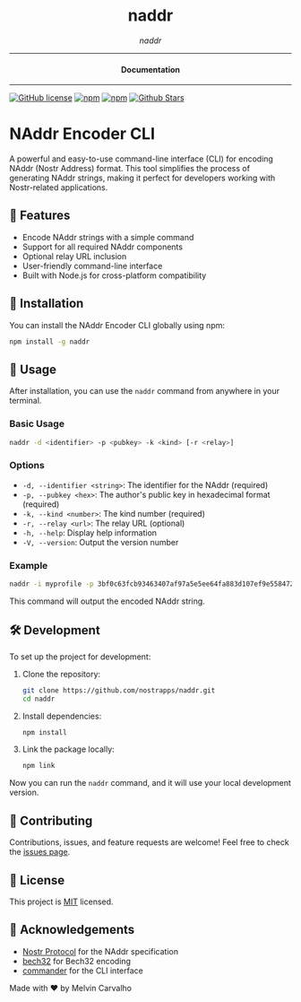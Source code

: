 <div align="center">  
  <h1>naddr</h1>
</div>

<div align="center">  
<i>naddr</i>
</div>

---

<div align="center">
<h4>Documentation</h4>
</div>

---

[![GitHub license](https://img.shields.io/badge/license-MIT-blue.svg)](https://github.com/nostrapps/naddr/blob/gh-pages/LICENSE)
[![npm](https://img.shields.io/npm/v/naddr)](https://npmjs.com/package/naddr)
[![npm](https://img.shields.io/npm/dw/naddr.svg)](https://npmjs.com/package/naddr)
[![Github Stars](https://img.shields.io/github/stars/nostrapps/naddr.svg)](https://github.com/nostrapps/naddr/)

# NAddr Encoder CLI

A powerful and easy-to-use command-line interface (CLI) for encoding NAddr (Nostr Address) format. This tool simplifies the process of generating NAddr strings, making it perfect for developers working with Nostr-related applications.

## 🌟 Features

- Encode NAddr strings with a simple command
- Support for all required NAddr components
- Optional relay URL inclusion
- User-friendly command-line interface
- Built with Node.js for cross-platform compatibility

## 🚀 Installation

You can install the NAddr Encoder CLI globally using npm:

```bash
npm install -g naddr
```

## 📖 Usage

After installation, you can use the `naddr` command from anywhere in your terminal.

### Basic Usage

```bash
naddr -d <identifier> -p <pubkey> -k <kind> [-r <relay>]
```

### Options

- `-d, --identifier <string>`: The identifier for the NAddr (required)
- `-p, --pubkey <hex>`: The author's public key in hexadecimal format (required)
- `-k, --kind <number>`: The kind number (required)
- `-r, --relay <url>`: The relay URL (optional)
- `-h, --help`: Display help information
- `-V, --version`: Output the version number

### Example

```bash
naddr -i myprofile -p 3bf0c63fcb93463407af97a5e5ee64fa883d107ef9e558472c4eb9aaaefa459d -k 1234 -r wss://example.com
```

This command will output the encoded NAddr string.

## 🛠️ Development

To set up the project for development:

1. Clone the repository:

   ```bash
   git clone https://github.com/nostrapps/naddr.git
   cd naddr
   ```

2. Install dependencies:

   ```bash
   npm install
   ```

3. Link the package locally:
   ```bash
   npm link
   ```

Now you can run the `naddr` command, and it will use your local development version.

## 🤝 Contributing

Contributions, issues, and feature requests are welcome! Feel free to check the [issues page](https://github.com/yourusername/naddr/issues).

## 📄 License

This project is [MIT](https://opensource.org/licenses/MIT) licensed.

## 🙏 Acknowledgements

- [Nostr Protocol](https://github.com/nostr-protocol/nips) for the NAddr specification
- [bech32](https://github.com/bitcoinjs/bech32) for Bech32 encoding
- [commander](https://github.com/tj/commander.js/) for the CLI interface

Made with ❤️ by Melvin Carvalho
